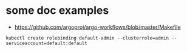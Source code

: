 # some doc examples

- https://github.com/argoproj/argo-workflows/blob/master/Makefile
```
kubectl create rolebinding default-admin --clusterrole=admin --serviceaccount=default:default
